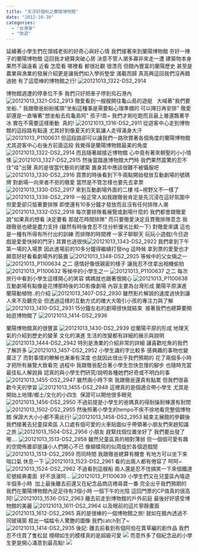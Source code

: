 ```yaml
---
title: "天涼好個秋之蘭陽博物館"
date: "2012-10-30"
categories: 
  - "台灣東"
  - "旅遊"
---
```


延續著小學生們在頭城老街的好奇心與好心情 我們接著來到蘭陽博物館 夯好一陣子的蘭陽博物館 這回我才總算突破心房 決意不管人潮多寡非來走一遭 建築物本身果然不論遠看 近看 怎麼看 哪裡看 都很壯觀 很漂亮 但館內豐富的蘭陽歷史 甚至是農業與漁業的發展介紹更是讓我們如入學術墊堂 滿載而歸 真高興這回我們沒再錯過她 有了這麼棒的博物館之行! ![20121013_1322-DS2_2914](images/8095831095_53fdf62a93.jpg)

博物館週遭的停車位不多 我們只好把車子停到烏石港內 ![20121013_1321-DS2_2913](images/8095837100_e21170ff3d.jpg) 徹愛看到一艘艘開往龜山島的遊艇   大喊著"我們要坐船.." 我跟徹爸紛紛搖頭"坐船這種事是需要點心理準備的 可以擇日再安排" 徹愛卻還是一直嚷著"想坐船去烏龜島阿" 孩子!乖~ 我們才剛吃飽而且最上層還飄著芋冰 實在不需要這樣衝動  真的! ![20121013_1316-DS2_2911](images/8095837210_afee216cf5.jpg) 從遊客中心走到博物館的這段路有點遠 尤其好到像夏天的天氣讓人走得滿身大汗 ![20121013_P1100631](images/8095836486_40541001a5.jpg) 但這段路卻可以讓我們一路欣賞著各個角度的蘭陽博物館 尤其遊客中心右後方前面這段 我覺得是蘭陽博物館最美的角度 ![20121013_1322-DS2_2914](images/8095831095_53fdf62a93.jpg) 而且隨著越接近博物館 心中竟有著來朝聖的小小情愫 ![20121013_1327-DS2_2915](images/8095836872_275d1a5de6.jpg) 然後當踏進博物館大門時 我們果然震驚的忍不住"哇"出聲 真的是很當代藝術的建築 置身其中應該很難不被懾服吧 ![20121013_1330-DS2_2916](images/8095836724_e35aa0f630.jpg) 買票的時後看到下午兩點開始發放互動劇場的號碼牌 對劇場一向來者不拒的徹愛 當然是不管怎樣也要先去拿票 ![20121013_1330-DS2_2917](images/8095830697_c50f303e13.jpg) 來到互動劇場外面的二樓 哇~視野又不一樣了 ![20121013_1338-DS2_2919](images/8095836234_79bb59131f.jpg) 一般正常人如我跟徹爸肯定是先沉浸在這好氛圍中 但愛愛卻只惦著要排隊 即使還有10多分鐘才發放而且沒有任何排隊人潮 ![20121013_1332-DS2_2918](images/8095830479_a80b0af92e.jpg) 每次要排隊看展覽或劇場什麼的 我們都會跟徹愛說"如果真的想看 決定要看 那就花時間排隊" 而只要徹愛決定且貫徹排隊意念 我跟徹爸也總是盡力支持 (雖然有時後會忍不住分析優劣比較一下) 對徹愛來講 這也是一種有所得有所付出的訓練 而排隊的時間裡 一家子聊聊天 玩玩小遊戲(今日遊戲是愛愛快掉的門牙) 其實也過很快![20121013_1343-DS2_2922](images/8095835998_ff183052eb.jpg) 我們拿到下午第一場的入場票 因此進場前的10多分鐘得繼續打發ing 這時候 拿到票的愛愛也才願意好好看看劇場外的裝置 ![20121013_1348-DS2_2925](images/8095835846_e481baabd2.jpg) 等候中的父女倆之一 ![20121013_P1100634](images/8095835544_b5c62e7667.jpg) 之二 感情好像很親密的樣子 讓我忍不住拿出相機偷拍 ![20121013_P1100632](images/8095835702_03e0c0e4d9.jpg) 等候中的小學生之一 ![20121013_P1100637](images/8095829461_6e55764d07.jpg) 之二 每次旅行中看到小學生這樣開心的笑容 媽媽就也跟著很開心 ![20121013_P1100638](images/8095835186_72b7431876.jpg) 互動劇場有點像是花博那時後的3D影像劇場 內容主要為台灣形成 蘭陽平原演進 蘭陽動植物..的介紹 ![20121013_1407-DS2_2930](images/8095829213_60f02439c1.jpg) 雖然影片解說的速度過快到讓人來不及聽完全 但透過這樣的互動方式的確大大吸引小孩的專注力與了解 ![20121013_1410-DS2_2931](images/8095829093_2c20bd4858.jpg) 15分鐘左右的劇場很快就結束  接著我們也總算要開始逛博物館了 ![20121013_1414-DS2_2936](images/8095834558_921e69047a.jpg) 

蘭陽博物館真的很豐富 ![20121013_1430-DS2_2939](images/8095828579_3fe664fe6a.jpg) 從蘭陽平原的形成 地理天氣的介紹到歷史的變革 文化的演進 生活的改變都有詳細的展示與說明 ![20121013_1444-DS2_2942](images/8095828441_44d357e82c.jpg) 特別是漁業的介紹非常的詳細 讓喜歡吃魚的我們了解許多 ![20121013_1457-DS2_2952](images/8095827503_0f5bae0d14.jpg) 小學生識的字比較多 感興趣的事物也變廣泛了 而對事情的瞭解也漸漸有深度 也就因此很出乎我們預期的 花了兩個多小時才把所有展覽大致看完 過程中 我跟徹爸配合著小學生忽快忽慢的腳步 也隨時充當最佳私人解說員 認真的與小學生們研究/說明各種她們好奇或不明白的事 ![20121013_1455-DS2_2947](images/8095834074_3ba703aee1.jpg) 雖然兩小時下來 我跟徹爸還真有點累 但我們很喜歡今天的學習 ![20121013_1455-DS2_2948](images/8095828095_cd75e9068d.jpg) 這裡真的是個適合帶小學生 尤其是開始上地理/鄉土/文化的小四生  保證可以開他很多眼見 ![20121013_1456-DS2_2950](images/8095827821_e97009a926.jpg) 不過前提是小學生的爸媽真的得耐操耐棟還有耐問 ![20121013_1502-DS2_2955](images/8095832876_b02ff69e93.jpg) 然後照著小學生的tempo不疾不徐地看完整個博物館 保證大大小小都不需此行! ![20121013_1458-DS2_2953](images/8095833132_091d6c2db7.jpg) 結束主展館的參觀後 我們接著去兒童探索區 入口處有個可愛的火車貼圖似乎帶領著小朋友們來趟知識之旅 ![20121013_1504-DS2_2956](images/8095832724_dbb91df9a8.jpg) 小朋友 趕緊找個位置坐好了 我們要出發了喔.... ![20121013_1513-DS2_2958](images/8095826839_a4915368e1.jpg) 雖然兒童區真的相對薄弱 但一個個可愛有趣的空間佈置卻是讓小人們開心不已 像蝴蝶飛的似周旋於各個遊戲間 ![20121013_1513-DS2_2959](images/8095832460_ee2c2d4c68.jpg) 而同時間 我跟徹爸總算有機會 有地方可以坐下來喘口氣 休息一下 ![20121013_1523-DS2_2961](images/8095826619_e6fd7093ce.jpg) 看的出兩人都有倦容了 呵呵~ ![20121013_1524-DS2_2962](images/8095832260_7e5783891b.jpg) 不過看到這艘船 兩人還是忍不住搞笑一下來個鐵達尼號經典畫面  好不浪漫阿... ![20121013_P1100639](images/8095826401_7f891fc972.jpg) 小學生們又在兒童區內嘻遊半個多小時  加上最後離去前還又在紀念品商店裡尋寶一番 完全出乎我們預期的 我們在蘭陽博物館內足足待有3個小時 一個下午的光陰 這回門票的CP值真的很高阿! ![20121013_1536-DS2_2963](images/8095831940_374491197f.jpg) 離去前走到博物館的戶外前庭 最後好好感受博物館的美麗 ![20121013_1611-DS2_2964](images/8095826175_65d133a613.jpg) 以及眼前的這片寧靜畫面 ![20121013_1612-DS2_2965](images/8095826073_c361efc64e.jpg) 真的是很棒的一個博物館之旅! 就如在館內透過不同玻璃窗 框出一幅幅令人驚艷的圖像 我們catch到了~ ![20121013_1414-DS2_2935](images/8095834654_1ba146d102.jpg) 後記: 離去前看到有個阿伯在賣草編的創作品 我們忍不住買了隻松鼠 栩栩如生的模樣真的是超級可愛 ![](images/8138566433_0b5c6f40f4.jpg) 而意外多了個紀念品的小學生更是開心滿意到最高點! ![](images/8138565049_8c117f2d51.jpg)
